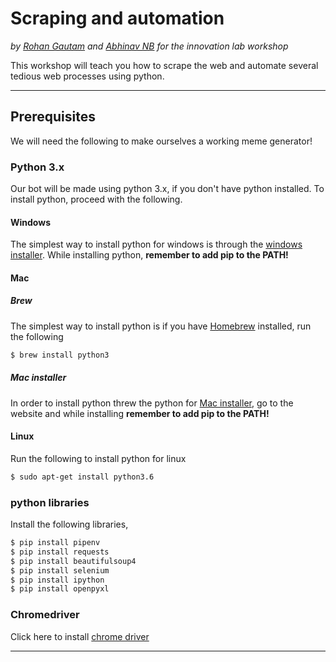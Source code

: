 # Scraping and automation

_by [Rohan Gautam](https://github.com/RohanGautam) and [Abhinav NB](https://github.com/ABHINAV112) for the innovation lab workshop_

This workshop will teach you how to scrape the web and automate several tedious web processes using python.

---

## Prerequisites

We will need the following to make ourselves a working meme generator!

### Python 3.x

Our bot will be made using python 3.x, if you don't have python installed. To install python, proceed with the following.

#### Windows

The simplest way to install python for windows is through the [windows installer](https://www.python.org/downloads/). While installing python, **remember to add pip to the PATH!**

#### Mac

##### Brew

The simplest way to install python is if you have [Homebrew](https://brew.sh/) installed, run the following

```bash
$ brew install python3
```

##### Mac installer

In order to install python threw the python for [Mac installer](https://www.python.org/downloads/mac-osx/), go to the website and while installing **remember to add pip to the PATH!**

#### Linux

Run the following to install python for linux

```bash
$ sudo apt-get install python3.6
```

### python libraries

Install the following libraries,

```bash
$ pip install pipenv
$ pip install requests
$ pip install beautifulsoup4
$ pip install selenium
$ pip install ipython
$ pip install openpyxl
```

### Chromedriver

Click here to install [chrome driver](https://chromedriver.chromium.org)

---
